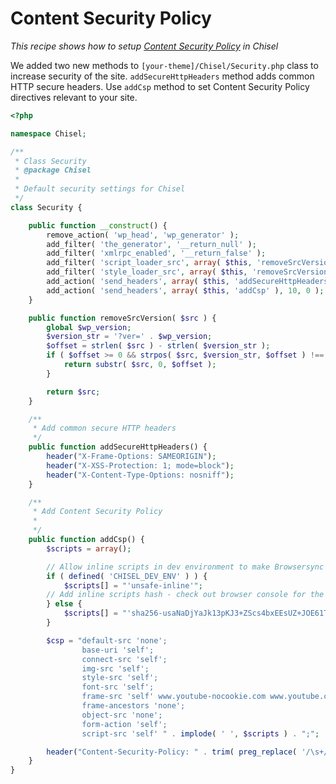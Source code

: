 # Content Security Policy

_This recipe shows how to setup [Content Security Policy](https://developer.mozilla.org/en-US/docs/Web/HTTP/Headers/Content-Security-Policy) in Chisel_

We added two new methods to `[your-theme]/Chisel/Security.php` class to increase security of the site. `addSecureHttpHeaders` method adds common HTTP secure headers. Use `addCsp` method to set Content Security Policy directives relevant to your site.

```php
<?php

namespace Chisel;

/**
 * Class Security
 * @package Chisel
 *
 * Default security settings for Chisel
 */
class Security {

	public function __construct() {
		remove_action( 'wp_head', 'wp_generator' );
		add_filter( 'the_generator', '__return_null' );
		add_filter( 'xmlrpc_enabled', '__return_false' );
		add_filter( 'script_loader_src', array( $this, 'removeSrcVersion' ) );
		add_filter( 'style_loader_src', array( $this, 'removeSrcVersion' ) );
		add_action( 'send_headers', array( $this, 'addSecureHttpHeaders' ), 10, 0 );
		add_action( 'send_headers', array( $this, 'addCsp' ), 10, 0 );
	}

	public function removeSrcVersion( $src ) {
		global $wp_version;
		$version_str = '?ver=' . $wp_version;
		$offset = strlen( $src ) - strlen( $version_str );
		if ( $offset >= 0 && strpos( $src, $version_str, $offset ) !== false ) {
			return substr( $src, 0, $offset );
		}

		return $src;
	}

	/**
	 * Add common secure HTTP headers
	 */
	public function addSecureHttpHeaders() {
		header("X-Frame-Options: SAMEORIGIN");
		header("X-XSS-Protection: 1; mode=block");
		header("X-Content-Type-Options: nosniff");
	}

	/**
	 * Add Content Security Policy
	 *
	 */
	public function addCsp() {
		$scripts = array();

		// Allow inline scripts in dev environment to make Browsersync work
		if ( defined( 'CHISEL_DEV_ENV' ) ) {
			$scripts[] = "'unsafe-inline'";
		// Add inline scripts hash - check out browser console for the hash of failing script or style
		} else {
			$scripts[] = "'sha256-usaNaDjYaJk13pKJ3+ZScs4bxEEsUZ+JOE61TTGapMY=' "; // no-js removal script
		}

		$csp = "default-src 'none';
				base-uri 'self';
				connect-src 'self';
				img-src 'self';
				style-src 'self';
				font-src 'self';
				frame-src 'self' www.youtube-nocookie.com www.youtube.com;
				frame-ancestors 'none';
				object-src 'none';
				form-action 'self';
				script-src 'self' " . implode( ' ', $scripts ) . ";";

		header("Content-Security-Policy: " . trim( preg_replace( '/\s+/', ' ', $csp ) ) );
	}
}
```

